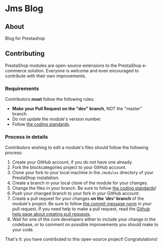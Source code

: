 # Jms Blog

## About

Blog for Prestashop

## Contributing

PrestaShop modules are open-source extensions to the PrestaShop e-commerce solution. Everyone is welcome and even encouraged to contribute with their own improvements.

### Requirements

Contributors **must** follow the following rules:

* **Make your Pull Request on the "dev" branch**, NOT the "master" branch.
* Do not update the module's version number.
* Follow [the coding standards][1].

### Process in details

Contributors wishing to edit a module's files should follow the following process:

1. Create your GitHub account, if you do not have one already.
2. Fork the blockcategories project to your GitHub account.
3. Clone your fork to your local machine in the ```/modules``` directory of your PrestaShop installation.
4. Create a branch in your local clone of the module for your changes.
5. Change the files in your branch. Be sure to follow [the coding standards][1]!
6. Push your changed branch to your fork in your GitHub account.
7. Create a pull request for your changes **on the _'dev'_ branch** of the module's project. Be sure to follow [the commit message norm][2] in your pull request. If you need help to make a pull request, read the [Github help page about creating pull requests][3].
8. Wait for one of the core developers either to include your change in the codebase, or to comment on possible improvements you should make to your code.

That's it: you have contributed to this open-source project! Congratulations!

[1]: http://doc.prestashop.com/display/PS16/Coding+Standards
[2]: http://doc.prestashop.com/display/PS16/How+to+write+a+commit+message
[3]: https://help.github.com/articles/using-pull-requests

